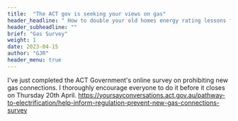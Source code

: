 ```yaml
---
title:  "The ACT gov is seeking your views on gas"
header_headline: " How to double your old homes energy rating lessons from two efficiency retrofits"
header_subheadline: ""
brief: "Gas Survey"
weight: 1	 
date: 2023-04-15
author: "GJR"
header_menu: true
---  
```

 
I've just completed the ACT Government's online survey on prohibiting new gas connections. I thoroughly encourage everyone to do it before it closes on Thursday 20th April. https://yoursayconversations.act.gov.au/pathway-to-electrification/help-inform-regulation-prevent-new-gas-connections-survey